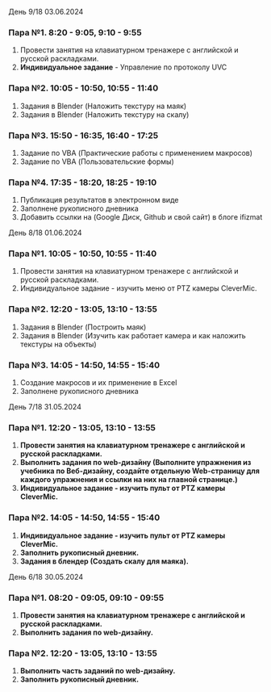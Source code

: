 День 9/18 03.06.2024
### Пара №1. 8:20 - 9:05, 9:10 - 9:55
1. Провести занятия на клавиатурном тренажере с английской и русской раскладками.
2. **Индивидуальное задание** - Управление по протоколу UVC
### Пара №2. 10:05 - 10:50, 10:55 - 11:40
1. Задания в Blender (Наложить текстуру на маяк)
2. Задания в Blender (Наложить текстуру на скалу)
### Пара №3. 15:50 - 16:35, 16:40 - 17:25
1. Задание по VBA (Практические работы с применением макросов)
2. Задание по VBA (Пользовательские формы)
### Пара №4. 17:35 - 18:20, 18:25 - 19:10
1. Публикация результатов в электронном виде 
2. Заполнене рукописного дневника
3. Добавить ссылки на (Google Диск, Github и свой сайт) в блоге ifizmat

День 8/18 01.06.2024
### Пара №1. 10:05 - 10:50, 10:55 - 11:40
1. Провести занятия на клавиатурном тренажере с английской и русской раскладками.
2. Индивидуальное задание - изучить меню от PTZ камеры CleverMic.
### Пара №2. 12:20 - 13:05, 13:10 - 13:55
1. Задания в Blender (Построить маяк)
2. Задания в Blender (Изучить как работает камера и как наложить текстуры на объекты)
### Пара №3. 14:05 - 14:50, 14:55 - 15:40
1. Создание макросов и их применение в Excel
2. Заполнене рукописного дневника 

День 7/18 31.05.2024
### Пара №1. 12:20 - 13:05, 13:10 - 13:55
1. **Провести занятия на клавиатурном тренажере с английской и русской раскладками.** 
2. **Выполнить задания по web-дизайну (Выполните упражнения из учебника по Веб-дизайну, создайте отдельную Web-страницу для каждого упражнения и ссылки на них на главной странице.)** 
3. **Индивидуальное задание - изучить пульт от PTZ камеры CleverMic.**
### Пара №2. 14:05 - 14:50, 14:55 - 15:40
1. **Индивидуальное задание - изучить пульт от PTZ камеры CleverMic.**
2. **Заполнить рукописный дневник.**
3. **Задания в блендер (Создать скалу для маяка).**

День 6/18 30.05.2024
### Пара №1. 08:20 - 09:05, 09:10 - 09:55
1. **Провести занятия на клавиатурном тренажере с английской и русской раскладками.**
2. **Выполнить задания по web-дизайну.**
### Пара №2. 12:20 - 13:05, 13:10 - 13:55
1. **Выполнить часть заданий по web-дизайну.**
2. **Заполнить рукописный дневник.**
